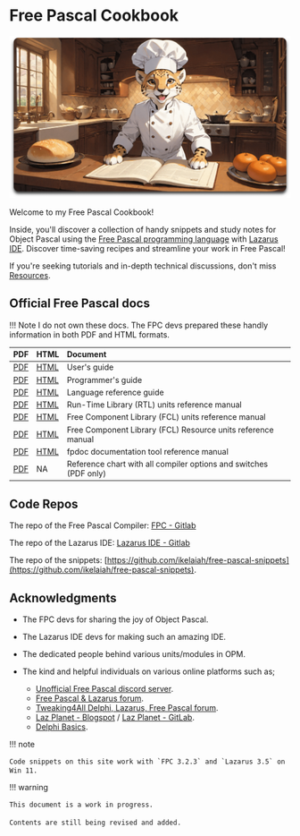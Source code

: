 # Free Pascal Cookbook

![Cooking](assets/home-min.png)

Welcome to my Free Pascal Cookbook!

Inside, you'll discover a collection of handy snippets and study notes for Object Pascal using the [Free Pascal programming language](https://www.freepascal.org) with [Lazarus IDE](https://www.lazarus-ide.org). Discover time-saving recipes and streamline your work in Free Pascal!

If you're seeking tutorials and in-depth technical discussions, don't miss [Resources](docs/resources/docs-sites.md).

## Official Free Pascal docs

!!! Note
    I do not own these docs. The FPC devs prepared these handly information in both PDF and HTML formats.

| PDF | HTML| Document |
| :-- | :-- | :-- |
| [PDF](http://downloads.freepascal.org/fpc/docs-pdf/user.pdf) | [HTML](https://www.freepascal.org/docs-html/current/user/user.html) | User's guide |
| [PDF](http://downloads.freepascal.org/fpc/docs-pdf/prog.pdf) | [HTML](https://www.freepascal.org/docs-html/current/prog/prog.html) | Programmer's guide |
| [PDF](http://downloads.freepascal.org/fpc/docs-pdf/ref.pdf) | [HTML](https://www.freepascal.org/docs-html/current/ref/ref.html) | Language reference guide |
| [PDF](http://downloads.freepascal.org/fpc/docs-pdf/rtl.pdf) | [HTML](https://www.freepascal.org/docs-html/current/rtl/index.html) | Run-Time Library (RTL) units reference manual |
| [PDF](http://downloads.freepascal.org/fpc/docs-pdf/fcl.pdf) | [HTML](https://www.freepascal.org/docs-html/current/fcl/index.html) | Free Component Library (FCL) units reference manual |
| [PDF](http://downloads.freepascal.org/fpc/docs-pdf/fclres.pdf) | [HTML](https://www.freepascal.org/docs-html/current/fclres/index.html) | Free Component Library (FCL) Resource units reference manual |
| [PDF](http://downloads.freepascal.org/fpc/docs-pdf/fpdoc.pdf) | [HTML](https://www.freepascal.org/docs-html/current/fpdoc/fpdoc.html) | fpdoc documentation tool reference manual |
| [PDF](http://downloads.freepascal.org/fpc/docs-pdf/chart.pdf) | NA | Reference chart with all compiler options and switches (PDF only) |


## Code Repos

The repo of the Free Pascal Compiler: [FPC - Gitlab](https://gitlab.com/freepascal.org/fpc)

The repo of the Lazarus IDE: [Lazarus IDE - Gitlab](https://gitlab.com/freepascal.org/lazarus)

The repo of the snippets: [https://github.com/ikelaiah/free-pascal-snippets](https://github.com/ikelaiah/free-pascal-snippets).

## Acknowledgments

- The FPC devs for sharing the joy of Object Pascal.
- The Lazarus IDE devs for making such an amazing IDE.
- The dedicated people behind various units/modules in OPM.
- The kind and helpful individuals on various online platforms such as;

    - [Unofficial Free Pascal discord server](https://discord.com/channels/570025060312547359/570091337173696513).
    - [Free Pascal & Lazarus forum](https://forum.lazarus.freepascal.org/index.php).
    - [Tweaking4All Delphi, Lazarus, Free Pascal forum](https://www.tweaking4all.com/forum/delphi-lazarus-free-pascal/).
    - [Laz Planet - Blogspot](https://lazplanet.blogspot.com) / [Laz Planet - GitLab](https://lazplanet.gitlab.io).
    - [Delphi Basics](https://www.delphibasics.co.uk/index.html).

!!! note

    Code snippets on this site work with `FPC 3.2.3` and `Lazarus 3.5` on Win 11.

!!! warning

    This document is a work in progress. 
    
    Contents are still being revised and added.
